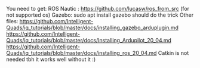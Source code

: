 You need to get:
ROS Nautic : https://github.com/lucasw/ros_from_src (for not supported os)
Gazebo: sudo apt install gazebo should do the trick
Other files:
https://github.com/Intelligent-Quads/iq_tutorials/blob/master/docs/installing_gazebo_arduplugin.md
https://github.com/Intelligent-Quads/iq_tutorials/blob/master/docs/Installing_Ardupilot_20_04.md
https://github.com/Intelligent-Quads/iq_tutorials/blob/master/docs/installing_ros_20_04.md
Catkin is not needed tbh it works well without it :) 

